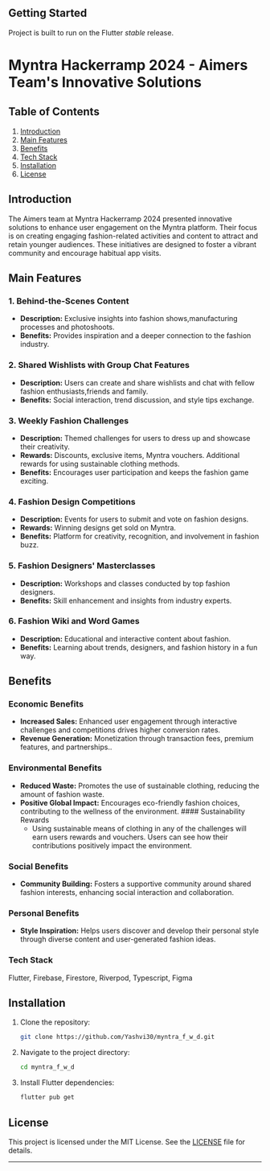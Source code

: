 ## Getting Started

Project is built to run on the Flutter _stable_ release.



# Myntra Hackerramp 2024 - Aimers Team's Innovative Solutions

## Table of Contents
1. [Introduction](#introduction)
2. [Main Features](#main-features)
3. [Benefits](#benefits)
4. [Tech Stack](#tech-stack)
5. [Installation](#installation)
6. [License](#license)

## Introduction

The Aimers team at Myntra Hackerramp 2024 presented innovative solutions to enhance user engagement on the Myntra platform. Their focus is on creating engaging fashion-related activities and content to attract and retain younger audiences. These initiatives are designed to foster a vibrant community and encourage habitual app visits.

## Main Features


### 1. Behind-the-Scenes Content
- **Description:** Exclusive insights into fashion shows,manufacturing processes and photoshoots.
- **Benefits:** Provides inspiration and a deeper connection to the fashion industry.

### 2. Shared Wishlists with Group Chat Features
- **Description:** Users can create and share wishlists and chat with fellow fashion enthusiasts,friends and family.
- **Benefits:** Social interaction, trend discussion, and style tips exchange.

### 3. Weekly Fashion Challenges
- **Description:** Themed challenges for users to dress up and showcase their creativity.
- **Rewards:** Discounts, exclusive items, Myntra vouchers. Additional rewards for using sustainable clothing methods.
- **Benefits:** Encourages user participation and keeps the fashion game exciting.

### 4. Fashion Design Competitions
- **Description:** Events for users to submit and vote on fashion designs.
- **Rewards:** Winning designs get sold on Myntra.
- **Benefits:** Platform for creativity, recognition, and involvement in fashion buzz.

### 5. Fashion Designers' Masterclasses
- **Description:** Workshops and classes conducted by top fashion designers.
- **Benefits:** Skill enhancement and insights from industry experts.

### 6. Fashion Wiki and Word Games
- **Description:** Educational and interactive content about fashion.
- **Benefits:** Learning about trends, designers, and fashion history in a fun way.

## Benefits

### Economic Benefits
- **Increased Sales:** Enhanced user engagement through interactive challenges and competitions drives higher conversion rates.
- **Revenue Generation:** Monetization through transaction fees, premium features, and partnerships..

### Environmental Benefits
- **Reduced Waste:** Promotes the use of sustainable clothing, reducing the amount of fashion waste.
- **Positive Global Impact:** Encourages eco-friendly fashion choices, contributing to the wellness of the environment.
      #### Sustainability Rewards
  * Using sustainable means of clothing in any of the challenges will earn users rewards and vouchers. Users can see how their contributions positively impact the environment.

### Social Benefits
- **Community Building:** Fosters a supportive community around shared fashion interests, enhancing social interaction and collaboration.

### Personal Benefits
- **Style Inspiration:** Helps users discover and develop their personal style through diverse content and user-generated fashion ideas.

### Tech Stack
Flutter, Firebase, Firestore, Riverpod, Typescript, Figma

## Installation

1. Clone the repository:
    ```sh
    git clone https://github.com/Yashvi30/myntra_f_w_d.git
    ```

2. Navigate to the project directory:
    ```sh
    cd myntra_f_w_d
    ```

3. Install Flutter dependencies:
    ```sh
    flutter pub get
    ```


## License

This project is licensed under the MIT License. See the [LICENSE](LICENSE) file for details.

---

